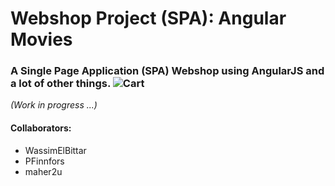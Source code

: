 # Webshop Project (SPA): Angular Movies
### A Single Page Application (SPA) Webshop using AngularJS and a lot of other things. ![Cart](https://www.evergreen.ie/skin/frontend/boilerplate/evergreen/images/added-to-cart.png)
*(Work in progress ...)*

#### Collaborators:
- WassimElBittar
- PFinnfors
- maher2u

